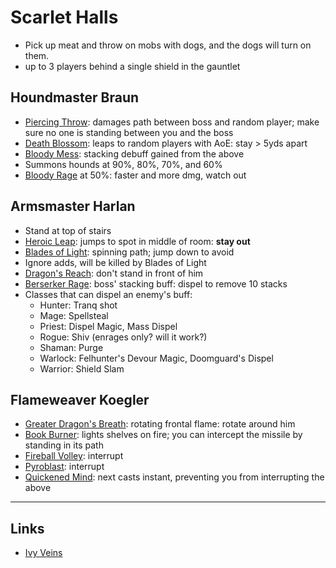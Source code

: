 # Scarlet Halls
* Pick up meat and throw on mobs with dogs, and the dogs will turn on them.
* up to 3 players behind a single shield in the gauntlet

## Houndmaster Braun
* [Piercing Throw](http://www.wowhead.com/spell=114020): damages path between boss and random player; make sure no one is standing between you and the boss
* [Death Blossom](http://www.wowhead.com/spell=114242): leaps to random players with AoE: stay > 5yds apart
* [Bloody Mess](http://www.wowhead.com/spell=114056): stacking debuff gained from the above
* Summons hounds at 90%, 80%, 70%, and 60%
* [Bloody Rage](http://www.wowhead.com/spell=116140) at 50%: faster and more dmg, watch out

## Armsmaster Harlan
* Stand at top of stairs
* [Heroic Leap](http://www.wowhead.com/spell=111218): jumps to spot in middle of room: **stay out**
* [Blades of Light](http://www.wowhead.com/spell=111215): spinning path; jump down to avoid
* Ignore adds, will be killed by Blades of Light
* [Dragon's Reach](http://www.wowhead.com/spell=111217): don't stand in front of him
* [Berserker Rage](http://www.wowhead.com/spell=111221): boss' stacking buff: dispel to remove 10 stacks
* Classes that can dispel an enemy's buff:
    * Hunter: Tranq shot
    * Mage: Spellsteal
    * Priest: Dispel Magic, Mass Dispel
    * Rogue: Shiv (enrages only? will it work?)
    * Shaman: Purge
    * Warlock: Felhunter's Devour Magic, Doomguard's Dispel
    * Warrior: Shield Slam

## Flameweaver Koegler
* [Greater Dragon's Breath](http://www.wowhead.com/spell=113653): rotating frontal flame: rotate around him
* [Book Burner](http://www.wowhead.com/spell=113364): lights shelves on fire; you can intercept the missile by standing in its path
* [Fireball Volley](http://www.wowhead.com/spell=113691): interrupt
* [Pyroblast](http://www.wowhead.com/spell=113690): interrupt
* [Quickened Mind](http://www.wowhead.com/spell=113682): next casts instant, preventing you from interrupting the above

----

## Links
* [Ivy Veins](http://www.icy-veins.com/scarlet-halls-wow-heroic-dungeon-guide)

